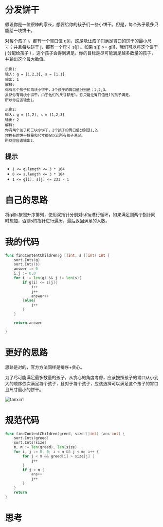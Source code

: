 # 分发饼干

假设你是一位很棒的家长，想要给你的孩子们一些小饼干。但是，每个孩子最多只能给一块饼干。

对每个孩子 i，都有一个胃口值 g[i]，这是能让孩子们满足胃口的饼干的最小尺寸；并且每块饼干 j，都有一个尺寸 s[j] 。如果 s[j] >= g[i]，我们可以将这个饼干 j 分配给孩子 i ，这个孩子会得到满足。你的目标是尽可能满足越多数量的孩子，并输出这个最大数值。

```
示例1:
输入: g = [1,2,3], s = [1,1]
输出: 1
解释: 
你有三个孩子和两块小饼干，3个孩子的胃口值分别是：1,2,3。
虽然你有两块小饼干，由于他们的尺寸都是1，你只能让胃口值是1的孩子满足。
所以你应该输出1。

示例2:
输入: g = [1,2], s = [1,2,3]
输出: 2
解释: 
你有两个孩子和三块小饼干，2个孩子的胃口值分别是1,2。
你拥有的饼干数量和尺寸都足以让所有孩子满足。
所以你应该输出2.
```

## 提示

- `1 <= g.length <= 3 * 104`
- `0 <= s.length <= 3 * 104`
- `1 <= g[i], s[j] <= 231 - 1`

# 自己的思路

将g和s按照升序排列，使用双指针分别对s和g进行循环，如果满足则两个指针同时想加，否则s的指针进行遍历，最后返回满足的人数。

# 我的代码

```go
func findContentChildren(g []int, s []int) int {
    sort.Ints(g)
    sort.Ints(s)
    answer := 0
    i,j := 0,0
    for i != len(g) && j != len(s){
        if g[i] <= s[j]{
            i++
            j++
            answer++
        }else{
            j++
        }
    }

    return answer

}
```

# 更好的思路

思路是对的，官方方法同样是排序+贪心。

为了尽可能满足最多数量的孩子，从贪心的角度考虑，应该按照孩子的胃口从小到大的顺序依次满足每个孩子，且对于每个孩子，应该选择可以满足这个孩子的胃口且尺寸最小的饼干。

![tanxin1](https://github.com/enzeyu/leetcode_enzeyu/tree/master/pics/tanxin1.png)

# 规范代码

```go
func findContentChildren(greed, size []int) (ans int) {
    sort.Ints(greed)
    sort.Ints(size)
    n, m := len(greed), len(size)
    for i, j := 0, 0; i < n && j < m; i++ {
        for j < m && greed[i] > size[j] {
            j++
        }
        if j < m {
            ans++
            j++
        }
    }
    return
}
```

# 思考



